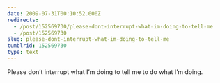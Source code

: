 ```yaml
---
date: 2009-07-31T00:10:52.000Z
redirects:
  - /post/152569730/please-dont-interrupt-what-im-doing-to-tell-me
  - /post/152569730
slug: please-dont-interrupt-what-im-doing-to-tell-me
tumblrid: 152569730
type: text
---
```

<p>Please don&rsquo;t interrupt what I&rsquo;m doing to tell me to do what I&rsquo;m doing.</p>
